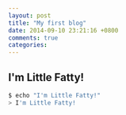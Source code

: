```yaml
---
layout: post
title: "My first blog"
date: 2014-09-10 23:21:16 +0800
comments: true
categories: 
---
```



## I'm Little Fatty!

```sh
$ echo "I'm Little Fatty!"
> I'm Little Fatty!
```


